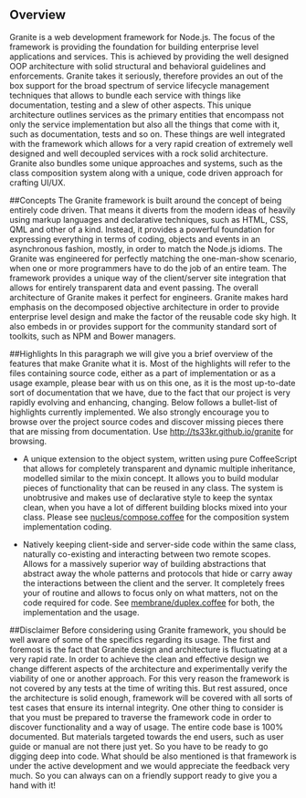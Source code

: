 ## Overview
Granite is a web development framework for Node.js. The focus of
the framework is providing the foundation for building enterprise
level applications and services. This is achieved by providing the
well designed OOP architecture with solid structural and behavioral
guidelines and enforcements. Granite takes it seriously, therefore
provides an out of the box support for the broad spectrum of service
lifecycle management techniques that allows to bundle each service
with things like documentation, testing and a slew of other aspects.
This unique architecture outlines services as the primary entities
that encompass not only the service implementation but also all the
things that come with it, such as documentation, tests and so on.
These things are well integrated with the framework which allows for
a very rapid creation of extremely well designed and well decoupled
services with a rock solid architecture. Granite also bundles some
unique approaches and systems, such as the class composition system
along with a unique, code driven approach for crafting UI/UX.

##Concepts
The Granite framework is built around the concept of being entirely
code driven. That means it diverts from the modern ideas of heavily
using markup languages and declarative techniques, such as HTML, CSS,
QML and other of a kind. Instead, it provides a powerful foundation
for expressing everything in terms of coding, objects and events in
an asynchronous fashion, mostly, in order to match the Node.js idioms.
The Granite was engineered for perfectly matching the one-man-show
scenario, when one or more programmers have to do the job of an entire
team. The framework provides a unique way of the client/server site
integration that allows for entirely transparent data and event passing.
The overall architecture of Granite makes it perfect for engineers.
Granite makes hard emphasis on the decomposed objective architecture
in order to provide enterprise level design and make the factor of
the reusable code sky high. It also embeds in or provides support for
the community standard sort of toolkits, such as NPM and Bower managers.

##Highlights
In this paragraph we will give you a brief overview of the features
that make Granite what it is. Most of the highlights will refer to
the files containing source code, either as a part of implementation
or as a usage example, please bear with us on this one, as it is the
most up-to-date sort of documentation that we have, due to the fact
that our project is very rapidly evolving and enhancing, changing.
Below follows a bullet-list of highlights currently implemented. We
also strongly encourage you to browse over the project source codes
and discover missing pieces there that are missing from documentation.
Use http://ts33kr.github.io/granite for browsing.

  + A unique extension to the object system, written using pure
  CoffeeScript that allows for completely transparent and dynamic
  multiple inheritance, modelled similar to the mixin concept. It
  allows you to build modular pieces of functionality that can be
  reused in any class. The system is unobtrusive and makes use of
  declarative style to keep the syntax clean, when you have a lot
  of different building blocks mixed into your class. Please see
  [nucleus/compose.coffee](library/nucleus/compose.coffee) for
  the composition system implementation coding.

  + Natively keeping client-side and server-side code within the
  same class, naturally co-existing and interacting between two
  remote scopes. Allows for a massively superior way of building
  abstractions that abstract away the whole patterns and protocols
  that hide or carry away the interactions between the client and
  the server. It completely frees your of routine and allows to
  focus only on what matters, not on the code required for code.
  See [membrane/duplex.coffee](library/membrane/duplex.coffee)
  for both, the implementation and the usage.

##Disclaimer
Before considering using Granite framework, you should be well aware
of some of the specifics regarding its usage. The first and foremost
is the fact that Granite design and architecture is fluctuating at
a very rapid rate. In order to achieve the clean and effective design
we change different aspects of the architecture and experimentally
verify the viability of one or another approach. For this very reason
the framework is not covered by any tests at the time of writing this.
But rest assured, once the architecture is solid enough, framework
will be covered with all sorts of test cases that ensure its internal
integrity. One other thing to consider is that you must be prepared to
traverse the framework code in order to discover functionality and a
way of usage. The entire code base is 100% documented. But materials
targeted towards the end users, such as user guide or manual are not
there just yet. So you have to be ready to go digging deep into code.
What should be also mentioned is that framework is under the active
development and we would appreciate the feedback very much. So you
can always can on a friendly support ready to give you a hand with it!
